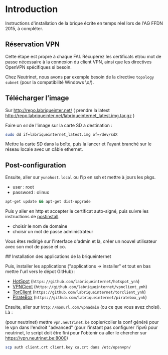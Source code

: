 # Introduction

Instructions d'installation de la brique écrite en temps réel lors de l'AG FFDN 2015, à compléter.

## Réservation VPN

Cette étape est propre à chaque FAI. Récupérez les certificats et/ou mot de passe nécessaire à la connexion du client VPN, ainsi que les directives OpenVPN spécifiques si besoin.

Chez Neutrinet, nous avons par exemple besoin de la directive `topology subnet` (pour la compatibilité Windows \o/).

## Télécharger l’image

Sur http://repo.labriqueinter.net/ 
( prendre la latest http://repo.labriqueinter.net/labriqueinternet_latest.img.tar.gz )

Faire un `dd` de l'image sur la carte SD a destination :

```bash
sudo dd if=labriqueinternet_latest.img of=/dev/sdX
```

Mettre la carte SD dans la boîte, puis la lancer et l'ayant branché sur le réseau locale avec un câble ethernet.

## Post-configuration

Ensuite, aller sur `yunohost.local` ou l'ip en ssh et mettre à jours les pkgs.

-  user : root
-  password : olinux

```bash
apt-get update && apt-get dist-upgrade
```

Puis y aller en http et accepter le certificat auto-signé, puis suivre les instructions de [postinstall](/postinstall).

- choisir le nom de domaine
- choisir un mot de passe administrateur

Vous êtes redirigé sur l'interface d'admin et là, créer un nouvel utilisateur avec son mot de passe et co.

## Installation des applications de la briqueinternet

Puis, installer les applications ("applications -> installer" et tout en bas mettre l'url vers le dépot GitHub) :

- [HotSpot](https://github.com/labriqueinternet/hotspot_ynh) (`https://github.com/labriqueinternet/hotspot_ynh`)
- [VPNCient](https://github.com/labriqueinternet/vpnclient_ynh) (`https://github.com/labriqueinternet/vpnclient_ynh`)
- [TorClient](https://github.com/labriqueinternet/torclient_ynh) (`https://github.com/labriqueinternet/torclient_ynh`)
- [PirateBox](https://github.com/labriqueinternet/piratebox_ynh) (`https://github.com/labriqueinternet/piratebox_ynh`)


Ensuite, aller sur `http://monurl.com/vpnadmin` (ou ce que vous avez choisi). Là :

(pour neutrinet) mettre `vpn.neutrinet.be`
copier/coller la conf généré pour le vpn dans l'endroit "advanced"
(pour l'instant pas configurer l'ipv6 pour neutrinet, le script doit être fini pour l'obtenir ou aller le chercher sur https://vpn.neutrinet.be:8000)

```bash
scp auth client.crt client.key ca.crt dans /etc/openvpn/
```
